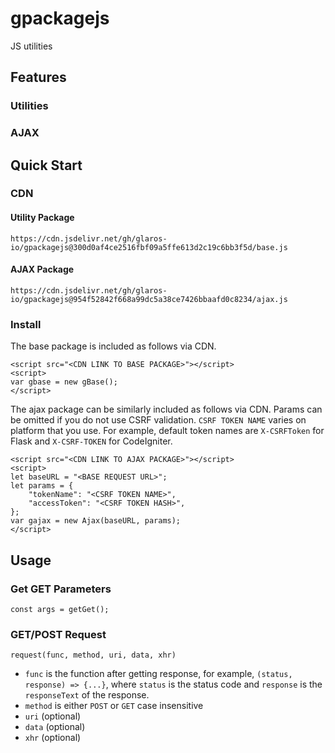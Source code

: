 # gpackagejs
JS utilities

## Features

### Utilities

### AJAX

## Quick Start

### CDN

#### Utility Package

```
https://cdn.jsdelivr.net/gh/glaros-io/gpackagejs@300d0af4ce2516fbf09a5ffe613d2c19c6bb3f5d/base.js
```

#### AJAX Package

```
https://cdn.jsdelivr.net/gh/glaros-io/gpackagejs@954f52842f668a99dc5a38ce7426bbaafd0c8234/ajax.js
```

### Install

The base package is included as follows via CDN.

```
<script src="<CDN LINK TO BASE PACKAGE>"></script>
<script>
var gbase = new gBase();
</script>
```

The ajax package can be similarly included as follows via CDN. Params can be omitted if you do not use CSRF validation. `CSRF TOKEN NAME` varies on platform that you use. For example, default token names are `X-CSRFToken` for Flask and `X-CSRF-TOKEN` for CodeIgniter.

```
<script src="<CDN LINK TO AJAX PACKAGE>"></script>
<script>
let baseURL = "<BASE REQUEST URL>";
let params = {
    "tokenName": "<CSRF TOKEN NAME>",
    "accessToken": "<CSRF TOKEN HASH>",
};
var gajax = new Ajax(baseURL, params);
</script>
```

## Usage

### Get GET Parameters

```
const args = getGet();
```

### GET/POST Request

```
request(func, method, uri, data, xhr)
```

- `func` is the function after getting response, for example, `(status, response) => {...}`, where `status` is the status code and `response` is the `responseText` of the response.
- `method` is either `POST` or `GET` case insensitive
- `uri` (optional)
- `data` (optional)
- `xhr` (optional)
